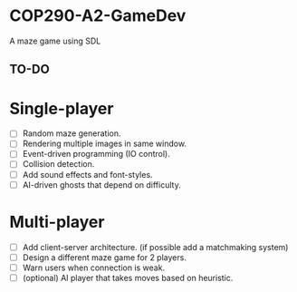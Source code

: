 # COP290-A2-GameDev
A maze game using SDL

## TO-DO

# Single-player
- [ ] Random maze generation.
- [ ] Rendering multiple images in same window.
- [ ] Event-driven programming (IO control).
- [ ] Collision detection.
- [ ] Add sound effects and font-styles.
- [ ] AI-driven ghosts that depend on difficulty.

# Multi-player 
- [ ] Add client-server architecture. (if possible add a matchmaking system)
- [ ] Design a different maze game for 2 players.
- [ ] Warn users when connection is weak.
- [ ] (optional) AI player that takes moves based on heuristic.

